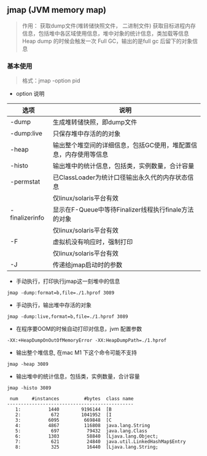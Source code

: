 ## jmap (JVM memory map)
> 作用： 
> 获取dump文件(堆转储快照文件， 二进制文件)
> 获取目标进程内存信息，包括堆中各区域使用信息，堆中对象的统计信息，类加载等信息
> Heap dump 的时候会触发一次 Full GC，输出的是full gc 后留下的对象信息

### 基本使用
> 格式：jmap -option pid

- option 说明

| 选项             | 说明                                    |
|----------------|---------------------------------------|
| -dump          | 生成堆转储快照，即dump文件                       |
| -dump:live     | 只保存堆中存活的的对象                           |
| -heap          | 输出整个堆空间的详细信息，包括GC使用，堆配置信息，内存使用等信息     |
| -histo         | 输出堆中的统计信息，包括类，实例数量，合计容量               |
| -permstat      | 已ClassLoader为统计口径输出永久代的内存状态信息         |
|                | 仅linux/solaris平台有效                    |
| -finalizerinfo | 显示在F-Queue中等待Finalizer线程执行finale方法的对象 |
|                | 仅linux/solaris平台有效                    |
| -F             | 虚拟机没有响应时，强制打印                         |
|                | 仅linux/solaris平台有效                    |
| -J <flag>      | 传递给jmap启动时的参数                         |

- 手动执行，打印执行jmap这一刻堆中的信息
```shell
jmap -dump:format=b,file=./1.hprof 3089
```

- 手动执行，输出堆中存活的对象
```shell
jmap -dump:live,format=b,file=./1.hprof 3089 
```
- 在程序要OOM的时候自动打印对信息，jvm 配置参数
```
-XX:+HeapDumpOnOutOfMemoryError -XX:HeapDumpPath=./1.hprof
```

- 输出整个堆信息, 在mac M1 下这个命令可能不支持
```shell
jmap -heap 3089
```

- 输出堆中的统计信息，包括类，实例数量，合计容量
```shell
jmap -histo 3089
```
```shell
 num     #instances         #bytes  class name
----------------------------------------------
   1:          1440        9196144  [B
   2:           672        1041952  [I
   3:          6095         669848  [C
   4:          4867         116808  java.lang.String
   5:           697          79432  java.lang.Class
   6:          1303          58840  [Ljava.lang.Object;
   7:           621          24840  java.util.LinkedHashMap$Entry
   8:           325          16440  [Ljava.lang.String;

```